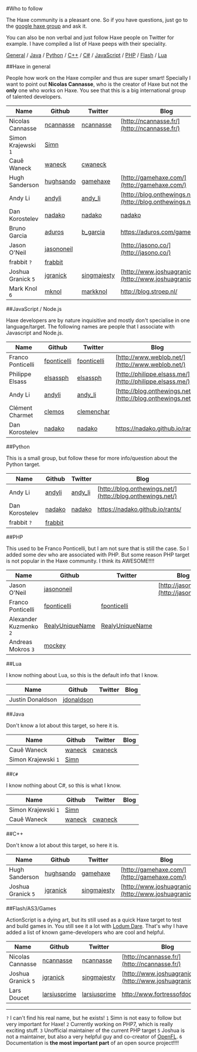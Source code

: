 #Who to follow

The Haxe community is a pleasant one.
So if you have questions, just go to the [google haxe group](https://groups.google.com/forum/#!topic/haxelang/) and ask it.

You can also be non verbal and just follow Haxe people on Twitter for example.
I have compiled a list of Haxe peeps with their speciality.


[General](#haxe-in-general) / [Java](#java) / [Python](#python) / [C++](#c) / [C#](#c) / [JavaScript](#javascript--nodejs) / [PHP](#php) / [Flash](#flashas3games) / [Lua](#lua)

<a name="haxe"></a>
##Haxe in general

People how work on the Haxe compiler and thus are super smart!
Specially I want to point out __Nicolas Cannasse__, who is the creator of Haxe but not the **only** one who works on Haxe.
You see that this is a big international group of talented developers.

| Name | Github | Twitter | Blog |
|------|--------|---------|------|
| Nicolas Cannasse | [ncannasse](https://github.com/ncannasse) | [ncannasse](https://twitter.com/ncannasse) | [http://ncannasse.fr/](http://ncannasse.fr/) |
| Simon Krajewski `1` | [Simn](https://github.com/Simn) |  |  |
| Cauê Waneck  | [waneck](https://github.com/waneck) | [cwaneck](https://twitter.com/cwaneck)  | |
| Hugh Sanderson | [hughsando](https://github.com/hughsando) | [gamehaxe](https://twitter.com/gamehaxe) |  [http://gamehaxe.com/](http://gamehaxe.com/) |
| Andy Li | [andyli](https://github.com/andyli) | [andy_li](https://twitter.com/andy_li) | [http://blog.onthewings.net/](http://blog.onthewings.net/) |
| Dan Korostelev | [nadako](https://github.com/nadako) | [nadako](https://twitter.com/nadako) | [nadako](https://www.linkedin.com/in/nadako) | <https://nadako.github.io/rants/> |
| Bruno Garcia | [aduros](https://github.com/aduros) | [b_garcia](https://twitter.com/b_garcia) | <https://aduros.com/games/> |
| Jason O'Neil | [jasononeil](https://github.com/jasononeil/) |  |  [http://jasono.co/](http://jasono.co/) |
| frabbit `?` | [frabbit](https://github.com/frabbit) |  |
| Joshua Granick `5` | [jgranick](https://github.com/jgranick) | [singmajesty](https://twitter.com/singmajesty) | [http://www.joshuagranick.com/](http://www.joshuagranick.com/) |
| Mark Knol `6` | [mknol](https://twitter.com/mknol) | [markknol](https://github.com/markknol) | <http://blog.stroep.nl/>


<a name="js"></a>
##JavaScript / Node.js

Haxe developers are by nature inquisitive and mostly don't specialise in one language/target. The following names are people that I associate with Javascript and Node.js.

| Name | Github | Twitter | Blog |
|------|--------|---------|------|
| Franco Ponticelli | [fponticelli](https://github.com/fponticelli) | [fponticelli](https://twitter.com/fponticelli) | [http://www.weblob.net/](http://www.weblob.net/)|
| Philippe Elsass | [elsassph](https://github.com/elsassph) | [elsassph](https://twitter.com/elsassph) | [http://philippe.elsass.me/](http://philippe.elsass.me/)|
| Andy Li | [andyli](https://github.com/andyli) | [andy_li](https://twitter.com/andy_li) | [http://blog.onthewings.net/](http://blog.onthewings.net/) |
| Clément Charmet | [clemos](https://github.com/clemos) | [clemenchar](https://twitter.com/clemenchar) | |
| Dan Korostelev | [nadako](https://github.com/nadako) | [nadako](https://twitter.com/nadako) | <https://nadako.github.io/rants/> |


<a name="python"></a>
##Python

This is a small group, but follow these for more info/question about the Python target.

| Name | Github | Twitter | Blog |
|------|--------|---------|------|
| Andy Li | [andyli](https://github.com/andyli) | [andy_li](https://twitter.com/andy_li) |  [http://blog.onthewings.net/](http://blog.onthewings.net/) |
| Dan Korostelev | [nadako](https://github.com/nadako) | [nadako](https://twitter.com/nadako) | <https://nadako.github.io/rants/> |
| frabbit `?` | [frabbit](https://github.com/frabbit) |  |  |


<a name="php"></a>
##PHP

This used to be Franco Ponticelli, but I am not sure that is still the case.
So I added some dev who are associated with PHP. But some reason PHP target is not popular in the Haxe community.
I think its AWESOME!!!!

| Name | Github | Twitter | Blog |
|------|--------|---------|------|
| Jason O'Neil | [jasononeil](https://github.com/jasononeil/) |  |  [http://jasono.co/](http://jasono.co/) |
| Franco Ponticelli | [fponticelli](https://github.com/fponticelli) | [fponticelli](https://twitter.com/fponticelli) | | [http://www.weblob.net/](http://www.weblob.net/)|
| Alexander Kuzmenko `2` | [RealyUniqueName](https://github.com/RealyUniqueName) | [RealyUniqueName](https://twitter.com/RealyUniqueName)  |  |
| Andreas Mokros `3` | [mockey](https://github.com/mockey) |  |  |


<a name="lua"></a>
##Lua

I know nothing about Lua, so this is the default info that I know.

| Name | Github | Twitter | Blog |
|------|--------|---------|------|
| Justin Donaldson | [jdonaldson](https://github.com/jdonaldson) | | |


<a name="java"></a>
##Java

Don't know a lot about this target, so here it is.

| Name | Github | Twitter | Blog |
|------|--------|---------|------|
| Cauê Waneck  | [waneck](https://github.com/waneck) | [cwaneck](https://twitter.com/cwaneck) |  |  |
| Simon Krajewski `1` | [Simn](https://github.com/Simn) |  |  |

<a name="cs"></a>
##`C#`

I know nothing about C#, so this is what I know.

| Name | Github | Twitter | Blog |
|------|--------|---------|------|
| Simon Krajewski `1` | [Simn](https://github.com/Simn) |  |  |
| Cauê Waneck  | [waneck](https://github.com/waneck) | [cwaneck](https://twitter.com/cwaneck)  | |


<a name="cpp"></a>
##C++

Don't know a lot about this target, so here it is.

| Name | Github | Twitter | Blog |
|------|--------|---------|------|
| Hugh Sanderson | [hughsando](https://github.com/hughsando) | [gamehaxe](https://twitter.com/gamehaxe) |  [http://gamehaxe.com/](http://gamehaxe.com/) |
| Joshua Granick `5`| [jgranick](https://github.com/jgranick) | [singmajesty](https://twitter.com/singmajesty) | [http://www.joshuagranick.com/](http://www.joshuagranick.com/) |

<a name="flash"></a>
##Flash/AS3/Games

ActionScript is a dying art, but its still used as a quick Haxe target to test and build games in.
You still see it a lot with [Lodum Dare](http://ludumdare.com/compo/).
That's why I have added a list of known game-developers who are cool and helpful.

| Name | Github | Twitter | Blog |
|-------|-------|---------|------|
| Nicolas Cannasse | [ncannasse](https://github.com/ncannasse) | [ncannasse](https://twitter.com/ncannasse) | [http://ncannasse.fr/](http://ncannasse.fr/) |
| Joshua Granick `5` | [jgranick](https://github.com/jgranick) | [singmajesty](https://twitter.com/singmajesty) | [http://www.joshuagranick.com/](http://www.joshuagranick.com/) |
| Lars Doucet | [larsiusprime](https://github.com/larsiusprime) | [larsiusprime](https://twitter.com/larsiusprime) | <http://www.fortressofdoors.com/> |





------


`?` I can't find his real name, but he exists!
`1` Simn is not easy to follow but very important for Haxe!
`2` Currently working on PHP7, which is really exciting stuff.
`3` Unofficial maintainer of the current PHP target
`5` Joshua is not a maintainer, but also a very helpful guy and co-creator of [OpenFL](http://www.openfl.org/).
`6` Documentation is __the most important part__ of an open source project!!!!
